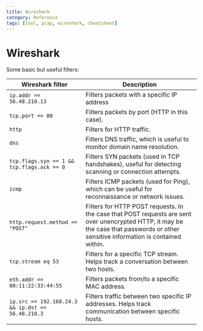 ```yaml
---
title: Wireshark
category: Reference
tags: [tool, pcap, wireshark, cheatsheet]
---
```


# Wireshark

Some basic but useful filters:

| Wireshark filter                                  | Description                                                  |
| ------------------------------------------------- | ------------------------------------------------------------ |
| `ip.addr == 56.48.210.13`                         | Filters packets with a specific IP address                   |
| `tcp.port == 80`                                  | Filters packets by port (HTTP in this case).                 |
| `http`                                            | Filters for HTTP traffic.                                    |
| `dns`                                             | Filters DNS traffic, which is useful to monitor domain name resolution. |
| `tcp.flags.syn == 1 && tcp.flags.ack == 0`        | Filters SYN packets (used in TCP handshakes), useful for detecting scanning or connection attempts. |
| `icmp`                                            | Filters ICMP packets (used for Ping), which can be useful for reconnaissance or network issues. |
| `http.request.method == "POST"`                   | Filters for HTTP POST requests. In the case that POST requests are  sent over unencrypted HTTP, it may be the case that passwords or other  sensitive information is contained within. |
| `tcp.stream eq 53`                                | Filters for a specific TCP stream. Helps track a conversation between two hosts. |
| `eth.addr == 00:11:22:33:44:55`                   | Filters packets from/to a specific MAC address.              |
| `ip.src == 192.168.24.3 && ip.dst == 56.48.210.3` | Filters traffic between two specific IP addresses. Helps track communication between specific hosts. |